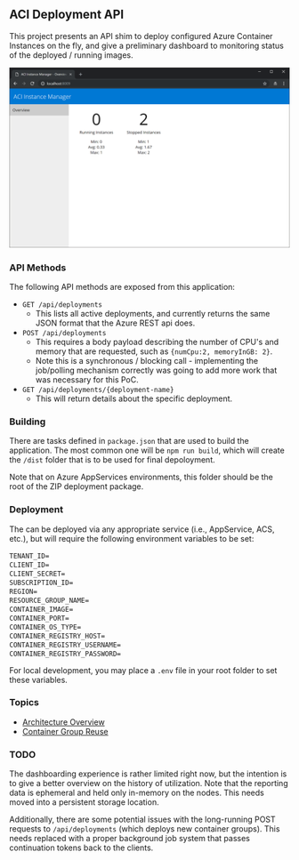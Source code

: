 ## ACI Deployment API

This project presents an API shim to deploy configured Azure Container Instances on the fly, and give a preliminary dashboard to monitoring status of the deployed / running images. 

![Screenshot](docs/basic-screenshot.png)

### API Methods

The following API methods are exposed from this application:

* `GET /api/deployments`
    * This lists all active deployments, and currently returns the same JSON format that the Azure REST api does.
* `POST /api/deployments`
    * This requires a body payload describing the number of CPU's and memory that are requested, such as `{numCpu:2, memoryInGB: 2}`.
    * Note this is a synchronous / blocking call - implementing the job/polling mechanism correctly was going to add more work that was necessary for this PoC.
* `GET /api/deployments/{deployment-name}`
    * This will return details about the specific deployment.

### Building

There are tasks defined in `package.json` that are used to build the application. The most common one will be `npm run build`, which will create the `/dist` folder that is to be used for final depoloyment. 

Note that on Azure AppServices environments, this folder should be the root of the ZIP deployment package.

### Deployment

The can be deployed via any appropriate service (i.e., AppService, ACS, etc.), but will require the following environment variables to be set:

```
TENANT_ID=
CLIENT_ID=
CLIENT_SECRET=
SUBSCRIPTION_ID=
REGION=
RESOURCE_GROUP_NAME=
CONTAINER_IMAGE=
CONTAINER_PORT=
CONTAINER_OS_TYPE=
CONTAINER_REGISTRY_HOST=
CONTAINER_REGISTRY_USERNAME=
CONTAINER_REGISTRY_PASSWORD=
```

For local development, you may place a `.env` file in your root folder to set these variables.

### Topics

* [Architecture Overview](docs/ArchitectureOverview.md)
* [Container Group Reuse](docs/ContainerGroupReuse.md)

### TODO

The dashboarding experience is rather limited right now, but the intention is to give a better overview on the history of utilization. Note that the reporting data is ephemeral and held only in-memory on the nodes. This needs moved into a persistent storage location.

Additionally, there are some potential issues with the long-running POST requests to `/api/deployments` (which deploys new container groups). This needs replaced with a proper background job system that passes continuation tokens back to the clients.